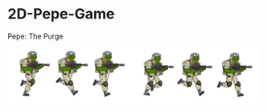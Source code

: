 # 2D-Pepe-Game
Pepe: The Purge

![alt tag](https://github.com/xxwikkixx/2D-Pepe-Game/blob/master/Assets/BP/pepe%20sprites.png?raw=true)
